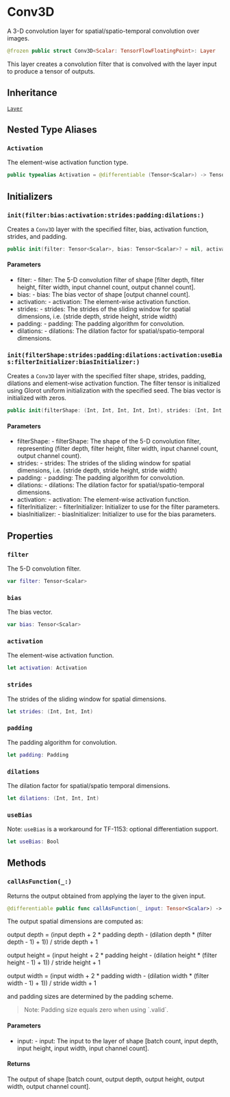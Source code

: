 # Conv3D

A 3-D convolution layer for spatial/spatio-temporal convolution over images.

``` swift
@frozen public struct Conv3D<Scalar: TensorFlowFloatingPoint>: Layer
```

This layer creates a convolution filter that is convolved with the layer input to produce a
tensor of outputs.

## Inheritance

[`Layer`](/Layer)

## Nested Type Aliases

### `Activation`

The element-wise activation function type.

``` swift
public typealias Activation = @differentiable (Tensor<Scalar>) -> Tensor<Scalar>
```

## Initializers

### `init(filter:bias:activation:strides:padding:dilations:)`

Creates a `Conv3D` layer with the specified filter, bias, activation function, strides, and
padding.

``` swift
public init(filter: Tensor<Scalar>, bias: Tensor<Scalar>? = nil, activation: @escaping Activation = identity, strides: (Int, Int, Int) = (1, 1, 1), padding: Padding = .valid, dilations: (Int, Int, Int) = (1, 1, 1))
```

#### Parameters

  - filter: - filter: The 5-D convolution filter of shape \[filter depth, filter height, filter width, input channel count, output channel count\].
  - bias: - bias: The bias vector of shape \[output channel count\].
  - activation: - activation: The element-wise activation function.
  - strides: - strides: The strides of the sliding window for spatial dimensions, i.e. (stride depth, stride height, stride width)
  - padding: - padding: The padding algorithm for convolution.
  - dilations: - dilations: The dilation factor for spatial/spatio-temporal dimensions.

### `init(filterShape:strides:padding:dilations:activation:useBias:filterInitializer:biasInitializer:)`

Creates a `Conv3D` layer with the specified filter shape, strides, padding, dilations and
element-wise activation function. The filter tensor is initialized using Glorot uniform
initialization with the specified seed. The bias vector is initialized with zeros.

``` swift
public init(filterShape: (Int, Int, Int, Int, Int), strides: (Int, Int, Int) = (1, 1, 1), padding: Padding = .valid, dilations: (Int, Int, Int) = (1, 1, 1), activation: @escaping Activation = identity, useBias: Bool = true, filterInitializer: ParameterInitializer<Scalar> = glorotUniform(), biasInitializer: ParameterInitializer<Scalar> = zeros())
```

#### Parameters

  - filterShape: - filterShape: The shape of the 5-D convolution filter, representing (filter depth, filter height, filter width, input channel count, output channel count).
  - strides: - strides: The strides of the sliding window for spatial dimensions, i.e. (stride depth, stride height, stride width)
  - padding: - padding: The padding algorithm for convolution.
  - dilations: - dilations: The dilation factor for spatial/spatio-temporal dimensions.
  - activation: - activation: The element-wise activation function.
  - filterInitializer: - filterInitializer: Initializer to use for the filter parameters.
  - biasInitializer: - biasInitializer: Initializer to use for the bias parameters.

## Properties

### `filter`

The 5-D convolution filter.

``` swift
var filter: Tensor<Scalar>
```

### `bias`

The bias vector.

``` swift
var bias: Tensor<Scalar>
```

### `activation`

The element-wise activation function.

``` swift
let activation: Activation
```

### `strides`

The strides of the sliding window for spatial dimensions.

``` swift
let strides: (Int, Int, Int)
```

### `padding`

The padding algorithm for convolution.

``` swift
let padding: Padding
```

### `dilations`

The dilation factor for spatial/spatio temporal dimensions.

``` swift
let dilations: (Int, Int, Int)
```

### `useBias`

Note: `useBias` is a workaround for TF-1153: optional differentiation support.

``` swift
let useBias: Bool
```

## Methods

### `callAsFunction(_:)`

Returns the output obtained from applying the layer to the given input.

``` swift
@differentiable public func callAsFunction(_ input: Tensor<Scalar>) -> Tensor<Scalar>
```

The output spatial dimensions are computed as:

output depth =
(input depth + 2 \* padding depth - (dilation depth \* (filter depth - 1) + 1))
/ stride depth + 1

output height =
(input height + 2 \* padding height - (dilation height \* (filter height - 1) + 1))
/ stride height + 1

output width =
(input width + 2 \* padding width - (dilation width \* (filter width - 1) + 1))
/ stride width + 1

and padding sizes are determined by the padding scheme.

> Note: Padding size equals zero when using \`.valid\`.

#### Parameters

  - input: - input: The input to the layer of shape \[batch count, input depth, input height, input width, input channel count\].

#### Returns

The output of shape \[batch count, output depth, output height, output width, output channel count\].
